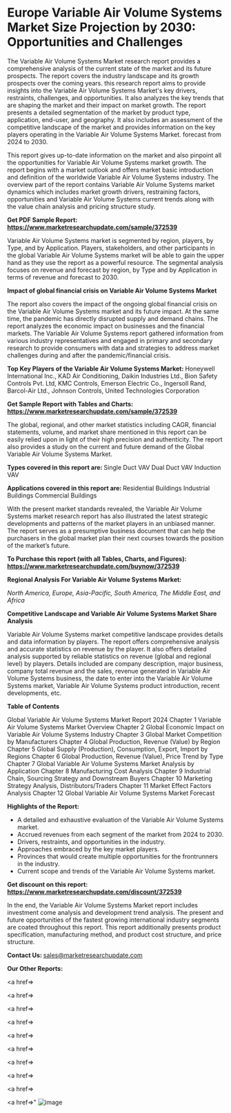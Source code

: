 # Europe Variable Air Volume Systems Market Size Projection by 2030: Opportunities and Challenges

The Variable Air Volume Systems Market research report provides a comprehensive analysis of the current state of the market and its future prospects. The report covers the industry landscape and its growth prospects over the coming years. this research report aims to provide insights into the Variable Air Volume Systems Market's key drivers, restraints, challenges, and opportunities. It also analyzes the key trends that are shaping the market and their impact on market growth. The report presents a detailed segmentation of the market by product type, application, end-user, and geography. It also includes an assessment of the competitive landscape of the market and provides information on the key players operating in the Variable Air Volume Systems Market. forecast from 2024 to 2030.

This report gives up-to-date information on the market and also pinpoint all the opportunities for Variable Air Volume Systems market growth. The report begins with a market outlook and offers market basic introduction and definition of the worldwide Variable Air Volume Systems industry. The overview part of the report contains Variable Air Volume Systems market dynamics which includes market growth drivers, restraining factors, opportunities and Variable Air Volume Systems current trends along with the value chain analysis and pricing structure study.

<strong><b>Get PDF Sample Report: <a href=https://www.marketresearchupdate.com/sample/372539>https://www.marketresearchupdate.com/sample/372539</a></b></strong>

Variable Air Volume Systems market is segmented by region, players, by Type, and by Application. Players, stakeholders, and other participants in the global Variable Air Volume Systems market will be able to gain the upper hand as they use the report as a powerful resource. The segmental analysis focuses on revenue and forecast by region, by Type and by Application in terms of revenue and forecast to 2030.

<strong><b>Impact of global financial crisis on Variable Air Volume Systems Market</b></strong>

The report also covers the impact of the ongoing global financial crisis on the Variable Air Volume Systems market and its future impact. At the same time, the pandemic has directly disrupted supply and demand chains. The report analyzes the economic impact on businesses and the financial markets. The Variable Air Volume Systems report gathered information from various industry representatives and engaged in primary and secondary research to provide consumers with data and strategies to address market challenges during and after the pandemic/financial crisis.

<strong><b>Top Key Players of the Variable Air Volume Systems Market:
</b></strong>Honeywell International Inc., KAD Air Conditioning, Daikin Industries Ltd., Bion Safety Controls Pvt. Ltd, KMC Controls, Emerson Electric Co., Ingersoll Rand, Barcol-Air Ltd., Johnson Controls, United Technologies Corporation<strong><b>
</b></strong>

<strong><b>Get Sample Report with Tables and Charts: <a href=https://www.marketresearchupdate.com/sample/372539>https://www.marketresearchupdate.com/sample/372539</a></b></strong>

The global, regional, and other market statistics including CAGR, financial statements, volume, and market share mentioned in this report can be easily relied upon in light of their high precision and authenticity. The report also provides a study on the current and future demand of the Global Variable Air Volume Systems Market.

<strong><b>Types covered in this report are:
</b></strong>Single Duct VAV
Dual Duct VAV
Induction VAV<strong><b>
</b></strong>

<strong><b>Applications covered in this report are:
</b></strong>Residential Buildings
Industrial Buildings
Commercial Buildings<strong><b>
</b></strong>

With the present market standards revealed, the Variable Air Volume Systems market research report has also illustrated the latest strategic developments and patterns of the market players in an unbiased manner. The report serves as a presumptive business document that can help the purchasers in the global market plan their next courses towards the position of the market’s future.

<strong><b>To Purchase this report (with all Tables, Charts, and Figures): <a href=https://www.marketresearchupdate.com/buynow/372539>https://www.marketresearchupdate.com/buynow/372539</a></b></strong>

<strong><b>Regional Analysis For Variable Air Volume Systems Market:</b></strong>

<em><i>North America, Europe, Asia-Pacific, South America, The Middle East, and Africa</i></em>

<strong><b>Competitive Landscape and Variable Air Volume Systems Market Share Analysis</b></strong>

Variable Air Volume Systems market competitive landscape provides details and data information by players. The report offers comprehensive analysis and accurate statistics on revenue by the player. It also offers detailed analysis supported by reliable statistics on revenue (global and regional level) by players. Details included are company description, major business, company total revenue and the sales, revenue generated in Variable Air Volume Systems business, the date to enter into the Variable Air Volume Systems market, Variable Air Volume Systems product introduction, recent developments, etc.

<strong><b>Table of Contents</b></strong>

Global Variable Air Volume Systems Market Report 2024
Chapter 1 Variable Air Volume Systems Market Overview
Chapter 2 Global Economic Impact on Variable Air Volume Systems Industry
Chapter 3 Global Market Competition by Manufacturers
Chapter 4 Global Production, Revenue (Value) by Region
Chapter 5 Global Supply (Production), Consumption, Export, Import by Regions
Chapter 6 Global Production, Revenue (Value), Price Trend by Type
Chapter 7 Global Variable Air Volume Systems Market Analysis by Application
Chapter 8 Manufacturing Cost Analysis
Chapter 9 Industrial Chain, Sourcing Strategy and Downstream Buyers
Chapter 10 Marketing Strategy Analysis, Distributors/Traders
Chapter 11 Market Effect Factors Analysis
Chapter 12 Global Variable Air Volume Systems Market Forecast

<strong><b>Highlights of the Report:</b></strong>

- A detailed and exhaustive evaluation of the Variable Air Volume Systems market.
- Accrued revenues from each segment of the market from 2024 to 2030.
- Drivers, restraints, and opportunities in the industry.
- Approaches embraced by the key market players.
- Provinces that would create multiple opportunities for the frontrunners in the industry.
- Current scope and trends of the Variable Air Volume Systems market.

<strong><b>Get discount on this report: <a href=https://www.marketresearchupdate.com/discount/372539>https://www.marketresearchupdate.com/discount/372539</a></b></strong>

In the end, the Variable Air Volume Systems Market report includes investment come analysis and development trend analysis. The present and future opportunities of the fastest growing international industry segments are coated throughout this report. This report additionally presents product specification, manufacturing method, and product cost structure, and price structure.

<strong><b>Contact Us:
</b></strong>sales@marketresearchupdate.com

<strong>Our Other Reports:</strong>

<a href=></a>

<a href=></a>

<a href=></a>

<a href=></a>

<a href=></a>

<a href=></a>

<a href=></a>

<a href=></a>

<a href=></a>

<a href=></a>"
![image](https://github.com/Gayatrikarjule/Market-Analysis-360/assets/97346546/e9f990ad-16aa-4756-a644-13a61a7e1987)

